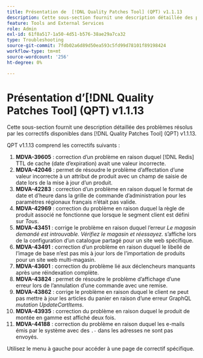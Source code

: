 ```yaml
---
title: Présentation de  [!DNL Quality Patches Tool] (QPT) v1.1.13
description: Cette sous-section fournit une description détaillée des problèmes résolus par les correctifs disponibles dans  [!DNL Quality Patches Tool] (QPT) v1.1.13.
feature: Tools and External Services
role: Admin
exl-id: 61f8a517-1a50-4d51-b576-38ae29a7ca32
type: Troubleshooting
source-git-commit: 7fdb02a6d89d50ea593c5fd99d78101f89198424
workflow-type: tm+mt
source-wordcount: '256'
ht-degree: 0%

---
```


# Présentation d’[!DNL Quality Patches Tool] (QPT) v1.1.13

Cette sous-section fournit une description détaillée des problèmes résolus par les correctifs disponibles dans [!DNL Quality Patches Tool] (QPT) v1.1.13.

QPT v1.1.13 comprend les correctifs suivants :

1. **MDVA-39605** : correction d’un problème en raison duquel [!DNL Redis] TTL de cache (date d’expiration) avait une valeur incorrecte.
1. **MDVA-42046** : permet de résoudre le problème d’affectation d’une valeur incorrecte à un attribut de produit avec un champ de saisie de date lors de la mise à jour d’un produit.
1. **MDVA-42283** : correction d’un problème en raison duquel le format de date et d’heure dans la grille de commande d’administration pour les paramètres régionaux français n’était pas valide.
1. **MDVA-42969** : correction du problème en raison duquel la règle de produit associé ne fonctionne que lorsque le segment client est défini sur *Tous*.
1. **MDVA-43451** : corrige le problème en raison duquel l’erreur *Le magasin demandé est introuvable. Vérifiez le magasin et réessayez.* s’affiche lors de la configuration d’un catalogue partagé pour un site web spécifique.
1. **MDVA-43491** : correction d’un problème en raison duquel le libellé de l’image de base n’est pas mis à jour lors de l’importation de produits pour un site web multi-magasin.
1. **MDVA-43601** : correction du problème lié aux déclencheurs manquants après une réindexation complète.
1. **MDVA-43824** : permet de résoudre le problème d’affichage d’une erreur lors de l’annulation d’une commande avec une remise.
1. **MDVA-43862** : corrige le problème en raison duquel le client ne peut pas mettre à jour les articles du panier en raison d’une erreur GraphQL *mutation UpdateCartItems*.
1. **MDVA-43935** : correction du problème en raison duquel le produit de montée en gamme est affiché deux fois.
1. **MDVA-44188** : correction du problème en raison duquel les e-mails émis par le système avec des `.-` dans les adresses ne sont pas envoyés.

Utilisez le menu à gauche pour accéder à une page de correctif spécifique.
